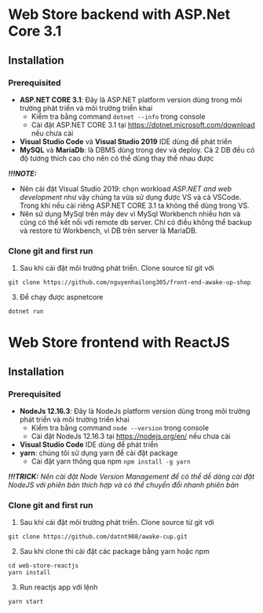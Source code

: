 # Web Store backend with ASP.<i></i>Net Core 3.1

## Installation

### Prerequisited

* **ASP.<i></i>NET CORE 3.1**: Đây là ASP.<i></i>NET platform version dùng trong môi trường phát triển và môi trường triển khai
    * Kiểm tra bằng command `dotnet --info` trong console
    * Cài đặt ASP.<i></i>NET CORE 3.1 tại https://dotnet.microsoft.com/download nếu chưa cài
* **Visual Studio Code** và **Visual Studio 2019** IDE dùng để phát triển
* **MySQL** và **MariaDb**: là DBMS dùng trong dev và deploy. Cả 2 DB đều có độ tương thích cao cho nên có thể dùng thay thế nhau được

***!!!NOTE:***
* Nên cài đặt Visual Studio 2019: chọn workload *ASP.<i></i>NET and web development* như vậy chúng ta vừa sử dụng được VS và cả VSCode. Trong khi nếu cài riêng ASP.<i></i>NET CORE 3.1 ta không thể dùng trong VS.
* Nên sử dụng MySql trên máy dev vì MySql Workbench nhiều hơn và cũng có thể kết nối với remote db server. Chỉ có điều không thể backup và restore từ Workbench, vì DB trên server là MariaDB.

### Clone git and first run

1. Sau khi cài đặt môi trường phát triển. Clone source từ git với
```
git clone https://github.com/nguyenhailong305/front-end-awake-up-shop
```

3.  Để chạy được aspnetcore
```
dotnet run
```

# Web Store frontend with ReactJS


## Installation

### Prerequisited

* **NodeJs 12.16.3**: Đây là NodeJs platform version dùng trong môi trường phát triển và môi trường triển khai
    * Kiểm tra bằng command `node --version` trong console
    * Cài đặt NodeJs 12.16.3 tại https://nodejs.org/en/ nếu chưa cài
* **Visual Studio Code** IDE dùng để phát triển
* **yarn**: chúng tôi sử dụng yarn để cài đặt package
    * Cài đặt yarn thông qua npm `npm install -g yarn`

***!!!TRICK:*** *Nên cài đặt Node Version Management để có thể dễ dàng cài đặt NodeJS với phiên bản thích hợp và có thể chuyển đổi nhanh phiên bản*

### Clone git and first run

1. Sau khi cài đặt môi trường phát triển. Clone source từ git với
```
git clone https://github.com/datnt908/awake-cup.git
```

2. Sau khi clone thì cài đặt các package bằng yarn hoặc npm
```
cd web-store-reactjs
yarn install
```

3.  Run reactjs app với lệnh
```
yarn start
```

